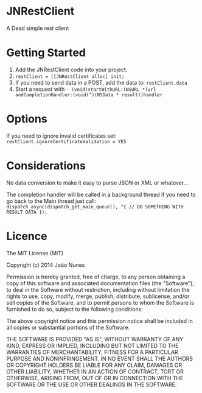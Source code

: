 JNRestClient
============

A Dead simple rest client

Getting Started
============

1. Add the JNRestClient code into your project.
2. `restClient = [[JNRestClient alloc] init;`
3. If you need to send data in a POST, add the data to: `restClient.data`
4. Start a request with `- (void)startWithURL:(NSURL *)url andCompletionHandler:(void(^)(NSData * result))handler` 



Options
============

If you need to ignore invalid certificates set: `restClient.ignoreCertificateValidation = YES`


Considerations
============

No data conversion to make it easy to parse JSON or XML or whatever...

The completion handler will be called in a background thread if you need to go back to the Main thread just call:
`
  dispatch_async(dispatch_get_main_queue(), ^{
    // DO SOMETHING WITH RESULT DATA
  });
        `
        
Licence
============
        
The MIT License (MIT)

Copyright (c) 2014 João Nunes

Permission is hereby granted, free of charge, to any person obtaining a copy of
this software and associated documentation files (the "Software"), to deal in
the Software without restriction, including without limitation the rights to
use, copy, modify, merge, publish, distribute, sublicense, and/or sell copies of
the Software, and to permit persons to whom the Software is furnished to do so,
subject to the following conditions:

The above copyright notice and this permission notice shall be included in all
copies or substantial portions of the Software.

THE SOFTWARE IS PROVIDED "AS IS", WITHOUT WARRANTY OF ANY KIND, EXPRESS OR
IMPLIED, INCLUDING BUT NOT LIMITED TO THE WARRANTIES OF MERCHANTABILITY, FITNESS
FOR A PARTICULAR PURPOSE AND NONINFRINGEMENT. IN NO EVENT SHALL THE AUTHORS OR
COPYRIGHT HOLDERS BE LIABLE FOR ANY CLAIM, DAMAGES OR OTHER LIABILITY, WHETHER
IN AN ACTION OF CONTRACT, TORT OR OTHERWISE, ARISING FROM, OUT OF OR IN
CONNECTION WITH THE SOFTWARE OR THE USE OR OTHER DEALINGS IN THE SOFTWARE.
